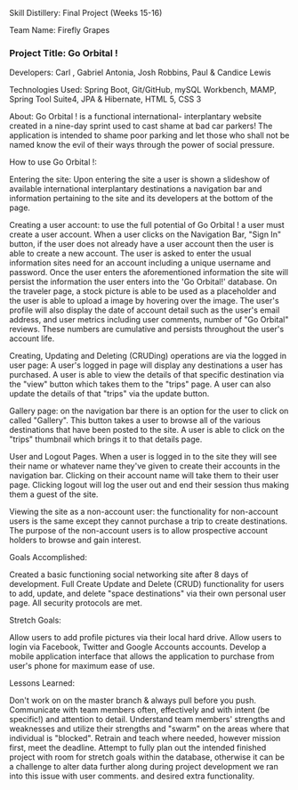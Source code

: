 Skill Distillery: Final Project (Weeks 15-16)

Team Name: Firefly Grapes

### Project Title: Go Orbital !

Developers: Carl , Gabriel Antonia, Josh Robbins, Paul & Candice Lewis

Technologies Used: Spring Boot, Git/GitHub, mySQL Workbench, MAMP, Spring Tool Suite4, JPA & Hibernate, HTML 5, CSS 3

About: Go Orbital ! is a functional international- interplantary website created in a nine-day sprint used to cast shame at bad car parkers! The application is intended to shame poor parking and let those who shall not be named know the evil of their ways through the power of social pressure.

How to use Go Orbital !:

Entering the site: Upon entering the site a user is shown a slideshow of available international interplantary destinations a navigation bar and information pertaining to the site and its developers at the bottom of the page.

Creating a user account: to use the full potential of Go Orbital ! a user must create a user account. When a user clicks on the Navigation Bar,  "Sign In" button, if the user does not already have a user account then the user is able to create a new account. The user is asked to enter the usual information sites need for an account including a unique username and password. Once the user enters the aforementioned information the site will persist the information the user enters into the 'Go Orbital!' database. On the traveler page, a stock picture is able to be used as a placeholder and the user is able to upload a image by hovering over the image. The user's profile will also display the date of account detail such as the user's email address, and user metrics including user comments, number of "Go Orbital" reviews. These numbers are cumulative and persists throughout the user's account life.

Creating, Updating and Deleting (CRUDing) operations are via the logged in user page: A user's logged in page will display any destinations a user has purchased. A user is able to view the details of that specific destination via the "view" button which takes them to the "trips" page. A user can also update the details of that "trips" via the update button.

Gallery page: on the navigation bar there is an option for the user to click on called "Gallery". This button takes a user to browse all of the various destinations that have been posted to the site.  A user is able to click on the "trips" thumbnail which brings it to that details page.


User and Logout Pages. When a user is logged in to the site they will see their name or whatever name they've given to create their accounts in the navigation bar. Clicking on their account name will take them to their user page. Clicking logout will log the user out and end their session thus making them a guest of the site.

Viewing the site as a non-account user: the functionality for non-account users is the same except they cannot purchase a trip to create destinations. The purpose of the non-account users is to allow prospective account holders to browse and gain interest.

Goals Accomplished:

Created a basic functioning social networking site after 8 days of development.
Full Create Update and Delete (CRUD) functionality for users to add, update, and delete "space destinations" via their own personal user page.
All security protocols are met.

Stretch Goals:

Allow users to add profile pictures via their local hard drive.
Allow users to login via Facebook, Twitter and Google Accounts accounts.
Develop a mobile application interface that allows the application to purchase from user's phone for maximum ease of use.

Lessons Learned:

Don't work on on the master branch & always pull before you push.
Communicate with team members often, effectively and with intent (be specific!) and attention to detail.
Understand team members' strengths and weaknesses and utilize their strengths and "swarm" on the areas where that individual is "blocked". Retrain and teach where needed, however mission first, meet the deadline.
Attempt to fully plan out the intended finished project with room for stretch goals within the database, otherwise it can be a challenge to alter data further along during project development we ran into this issue with user comments. and desired extra functionality.
